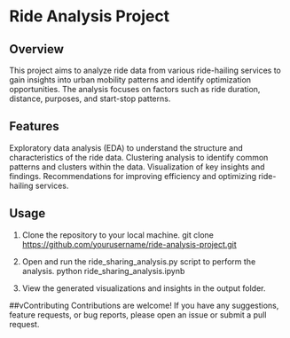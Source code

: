 # Ride Analysis Project
## Overview
This project aims to analyze ride data from various ride-hailing services to gain insights into urban mobility patterns and identify optimization opportunities. The analysis focuses on factors such as ride duration, distance, purposes, and start-stop patterns.

## Features
Exploratory data analysis (EDA) to understand the structure and characteristics of the ride data.
Clustering analysis to identify common patterns and clusters within the data.
Visualization of key insights and findings.
Recommendations for improving efficiency and optimizing ride-hailing services.

## Usage
1. Clone the repository to your local machine.
git clone https://github.com/yourusername/ride-analysis-project.git

2. Open and run the ride_sharing_analysis.py script to perform the analysis.
python ride_sharing_analysis.ipynb

3. View the generated visualizations and insights in the output folder.

##vContributing
Contributions are welcome! If you have any suggestions, feature requests, or bug reports, please open an issue or submit a pull request.

